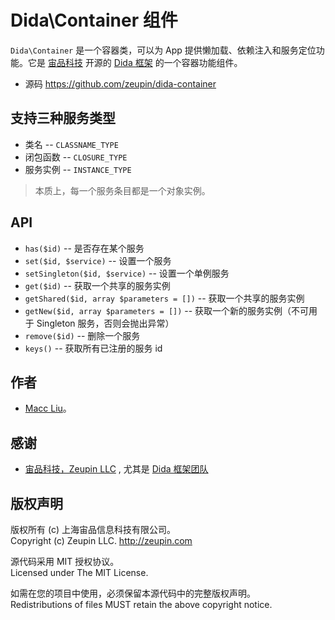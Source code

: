 # Dida\Container 组件

`Dida\Container` 是一个容器类，可以为 App 提供懒加载、依赖注入和服务定位功能。它是 [宙品科技](http://zeupin.com) 开源的 [Dida 框架](http://dida.zeupin.com) 的一个容器功能组件。

- 源码 <https://github.com/zeupin/dida-container>

## 支持三种服务类型

- 类名 -- `CLASSNAME_TYPE`
- 闭包函数 -- `CLOSURE_TYPE`
- 服务实例 -- `INSTANCE_TYPE`

> 本质上，每一个服务条目都是一个对象实例。

## API

- `has($id)` -- 是否存在某个服务
- `set($id, $service)` -- 设置一个服务
- `setSingleton($id, $service)` -- 设置一个单例服务
- `get($id)` -- 获取一个共享的服务实例
- `getShared($id, array $parameters = [])` -- 获取一个共享的服务实例
- `getNew($id, array $parameters = [])` -- 获取一个新的服务实例（不可用于 Singleton 服务，否则会抛出异常）
- `remove($id)` -- 删除一个服务
- `keys()` -- 获取所有已注册的服务 id

## 作者

- [Macc Liu](https://github.com/maccliu)。

## 感谢

- [宙品科技，Zeupin LLC](http://zeupin.com) , 尤其是 [Dida 框架团队](http://dida.zeupin.com)

## 版权声明

版权所有 (c) 上海宙品信息科技有限公司。<br>Copyright (c) Zeupin LLC. <http://zeupin.com>

源代码采用 MIT 授权协议。<br>Licensed under The MIT License.

如需在您的项目中使用，必须保留本源代码中的完整版权声明。<br>Redistributions of files MUST retain the above copyright notice.
